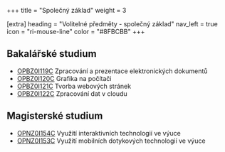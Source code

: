 +++
title = "Společný základ" 
weight = 3

[extra]
heading = "Volitelné předměty - společný základ"
nav_left = true
icon = "ri-mouse-line"
color = "#8FBCBB"
+++
## Bakalářské studium

- [OPBZ0I119C] Zpracování a prezentace elektronických dokumentů
- [OPBZ0I120C] Grafika na počítači
- [OPBZ0I121C] Tvorba webových stránek
- [OPBZ0I122C] Zpracování dat v cloudu

## Magisterské studium

- [OPNZ0I154C] Využití interaktivních technologií ve výuce
- [OPNZ0I153C] Využití mobilních dotykových technologií ve výuce

[OPBZ0I119C]: https://is.cuni.cz/studium/predmety/redir.php?id=f3c961660dc8450c412794156e10ffce&tid=&redir=predmet&kod=OPBZ0I119C&skr=2021&referrer=predmety
[OPBZ0I120C]: https://is.cuni.cz/studium/predmety/redir.php?id=f3c961660dc8450c412794156e10ffce&tid=&redir=predmet&kod=OPBZ0I120C&skr=2021&referrer=predmety
[OPBZ0I121C]: https://is.cuni.cz/studium/predmety/redir.php?id=f3c961660dc8450c412794156e10ffce&tid=&redir=predmet&kod=OPBZ0I121C&skr=2021&referrer=predmety
[OPBZ0I122C]: https://is.cuni.cz/studium/predmety/redir.php?id=f3c961660dc8450c412794156e10ffce&tid=&redir=predmet&kod=OPBZ0I122C&skr=2021&referrer=predmety

[OPNZ0I154C]: https://is.cuni.cz/studium/predmety/redir.php?id=f3c961660dc8450c412794156e10ffce&tid=&redir=predmet&kod=OPNZ0I154C&skr=2021&referrer=predmety
[OPNZ0I153C]: https://is.cuni.cz/studium/predmety/redir.php?id=f3c961660dc8450c412794156e10ffce&tid=&redir=predmet&kod=OPNZ0I153C&skr=2021&referrer=predmety